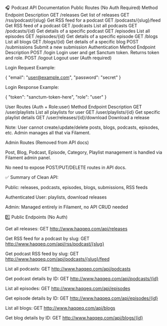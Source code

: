 🎧 Podcast API Documentation
Public Routes (No Auth Required)
Method	Endpoint	Description
GET	/releases	Get list of releases
GET	/rss/podcast/{slug}	Get RSS feed for a podcast
GET	/podcasts/{slug}/feed	Get RSS feed of a podcast
GET	/podcasts	List all podcasts
GET	/podcasts/{id}	Get details of a specific podcast
GET	/episodes	List all episodes
GET	/episodes/{id}	Get details of a specific episode
GET	/blogs	List all blogs
GET	/blogs/{id}	Get details of a specific blog
POST	/submissions	Submit a new submission
Authentication
Method	Endpoint	Description
POST	/login	Login user and get Sanctum token. Returns token and role.
POST	/logout	Logout user (Auth required)

Login Request Example:

{
  "email": "user@example.com",
  "password": "secret"
}


Login Response Example:

{
  "token": "sanctum-token-here",
  "role": "user"
}

User Routes (Auth + Role:user)
Method	Endpoint	Description
GET	/user/playlists	List all playlists for user
GET	/user/playlists/{id}	Get specific playlist details
GET	/user/releases/{id}/download	Download a release

Note: User cannot create/update/delete posts, blogs, podcasts, episodes, etc. Admin manages all that via Filament.

Admin Routes (Removed from API docs)

Post, Blog, Podcast, Episode, Category, Playlist management is handled via Filament admin panel.

No need to expose POST/PUT/DELETE routes in API docs.

✅ Summary of Clean API:

Public: releases, podcasts, episodes, blogs, submissions, RSS feeds

Authenticated User: playlists, download releases

Admin: Managed entirely in Filament, no API CRUD needed


1️⃣ Public Endpoints (No Auth)

Get all releases:
GET http://www.haqqeq.com/api/releases

Get RSS feed for a podcast by slug:
GET http://www.haqqeq.com/api/rss/podcast/{slug}

Get podcast RSS feed by slug:
GET http://www.haqqeq.com/api/podcasts/{slug}/feed

List all podcasts:
GET http://www.haqqeq.com/api/podcasts

Get podcast details by ID:
GET http://www.haqqeq.com/api/podcasts/{id}

List all episodes:
GET http://www.haqqeq.com/api/episodes

Get episode details by ID:
GET http://www.haqqeq.com/api/episodes/{id}

List all blogs:
GET http://www.haqqeq.com/api/blogs

Get blog details by ID:
GET http://www.haqqeq.com/api/blogs/{id}

